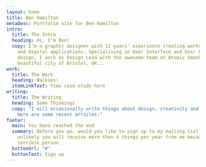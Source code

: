```yaml
---
layout: home
title: Ben Hamilton
metaDesc: Portfolio site for Ben Hamilton
intro:
  title: The Intro
  heading: Hi, I'm Ben!
  copy: I’m a graphic designer with 12 years’ experience creating works for print
    and digital applications. Specialising in User Interface and User Experience
    design, I work as Design Lead with the awesome team at Atomic Smash in the
    beautiful city of Bristol, UK...
work:
  title: The Work
  heading: Walkies!
  itemLinkText: View case study here
writing:
  title: The Writing
  heading: Some Thinkings
  copy: "I will occasionally write things about design, creativity and the web.
    Here are some recent articles:"
footer:
  main: You have reached the end
  summary: Before you go, would you like to sign up to my mailing list? It is very
    unlikely you will receive more than 4 things per year from me because I am a
    terrible person.
  buttonUrl: "#"
  buttonText: Sign up
---
```

